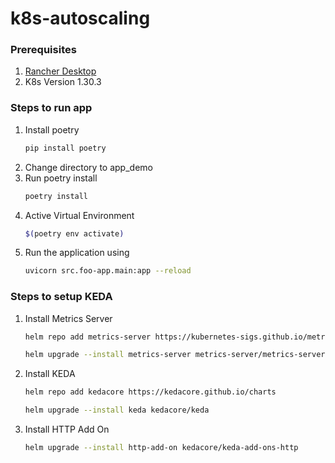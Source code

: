 # k8s-autoscaling

### Prerequisites
1. [Rancher Desktop](https://rancherdesktop.io/)
2. K8s Version 1.30.3

### Steps to run app
1. Install poetry
    ```sh
    pip install poetry
    ```
2. Change directory to app_demo
3. Run poetry install
    ```sh
    poetry install
    ```
4. Active Virtual Environment
    ```sh
    $(poetry env activate)
    ```
5. Run the application using
    ```sh
    uvicorn src.foo-app.main:app --reload
    ```

### Steps to setup KEDA
1. Install Metrics Server

    ```sh
    helm repo add metrics-server https://kubernetes-sigs.github.io/metrics-server/

    helm upgrade --install metrics-server metrics-server/metrics-server
    ```

2. Install KEDA

    ```sh
    helm repo add kedacore https://kedacore.github.io/charts

    helm upgrade --install keda kedacore/keda   
    ```

3. Install HTTP Add On


    ```sh
    helm upgrade --install http-add-on kedacore/keda-add-ons-http
    ```